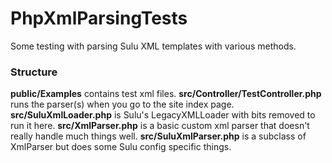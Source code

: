 # PhpXmlParsingTests
Some testing with parsing Sulu XML templates with various methods.

### Structure
**public/Examples** contains test xml files.
**src/Controller/TestController.php** runs the parser(s) when you go to the site index page.
**src/SuluXmlLoader.php** is Sulu's LegacyXMLLoader with bits removed to run it here.
**src/XmlParser.php** is a basic custom xml parser that doesn't really handle much things well.
**src/SuluXmlParser.php** is a subclass of XmlParser but does some Sulu config specific things.
